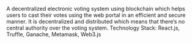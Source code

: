 A decentralized electronic voting system using blockchain which helps users to cast their votes using the web portal in an efficient and secure manner. It is decentralized and distributed which means that there’s no central authority over the voting system. Technology Stack: React.js, Truffle, Ganache, Metamask, Web3.js
